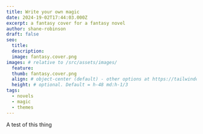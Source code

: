 ```yaml
---
title: Write your own magic
date: 2024-19-02T17:44:03.000Z
excerpt: a fantasy cover for a fantasy novel
author: shane-robinson
draft: false
seo:
  title:
  description:
  image: fantasy.cover.png
images: # relative to /src/assets/images/
  feature:
  thumb: fantasy.cover.png
  align: # object-center (default) - other options at https://tailwindcss.com/docs/object-position
  height: # optional. Default = h-48 md:h-1/3
tags:
  - novels
  - magic
  - themes
---
```


A test of this thing